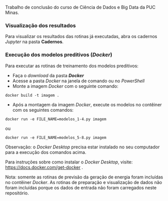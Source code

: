 Trabalho de conclusão do curso de Ciência de Dados e Big Data da PUC Minas.

### Visualização dos resultados

Para visualizar os resultados das rotinas já executadas, abra os cadernos _Jupyter_ na pasta **Cadernos**.

### Execução dos modelos preditivos (_Docker_)

Para executar as rotinas de treinamento dos modelos preditivos:
- Faça o _download_ da pasta **_Docker_**
- Acesse a pasta _Docker_ na janela de comando ou no _PowerShell_
- Monte a imagem _Docker_ com o seguinte comando:
```
docker build -t imagem .
```
- Após a montagem da imagem _Docker_, execute os modelos no contêiner com os seguintes comandos:
```
docker run -e FILE_NAME=modelos_1-4.py imagem
```
ou
```
docker run -e FILE_NAME=modelos_5-8.py imagem
```
Observação: o _Docker Desktop_ precisa estar instalado no seu computador para a execução dos comandos acima.

Para instruções sobre como instalar o _Docker Desktop_, visite: https://docs.docker.com/get-docker .

Nota: somente as rotinas de previsão da geração de energia foram incluídas no contêiner _Docker_.
As rotinas de preparação e visualização de dados não foram incluídas porque os dados de entrada não foram carregados neste repositório.
